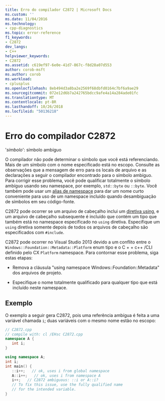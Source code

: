 ```yaml
---
title: Erro do compilador C2872 | Microsoft Docs
ms.custom: ''
ms.date: 11/04/2016
ms.technology:
- cpp-diagnostics
ms.topic: error-reference
f1_keywords:
- C2872
dev_langs:
- C++
helpviewer_keywords:
- C2872
ms.assetid: c619ef97-6e0e-41d7-867c-f8d28a07d553
author: corob-msft
ms.author: corob
ms.workload:
- cplusplus
ms.openlocfilehash: 8eb494d3a8ba2e2569f68dbfd0164c7bf6a9ae29
ms.sourcegitcommit: 072e12d6b7a242765bdcc9afe4a14a284ade01fc
ms.translationtype: MT
ms.contentlocale: pt-BR
ms.lasthandoff: 10/26/2018
ms.locfileid: "50136218"
---
```

# <a name="compiler-error-c2872"></a>Erro do compilador C2872

'*símbolo*': símbolo ambíguo

O compilador não pode determinar o símbolo que você está referenciando. Mais de um símbolo com o nome especificado está no escopo. Consulte as observações que a mensagem de erro para os locais de arquivo e as declarações a seguir o compilador encontrado para o símbolo ambíguo. Para corrigir esse problema, você pode qualificar totalmente o símbolo ambíguo usando seu namespace, por exemplo, `std::byte` ou `::byte`. Você também pode usar um [alias de namespace](../../cpp/namespaces-cpp.md#namespace_aliases) para dar um nome curto conveniente para uso de um namespace incluído quando desambiguação de símbolos em seu código-fonte.

C2872 pode ocorrer se um arquivo de cabeçalho inclui um [diretiva using](../../cpp/namespaces-cpp.md#using_directives), e um arquivo de cabeçalho subsequente é incluído que contém um tipo que também está no namespace especificado no `using` diretiva. Especifique um `using` diretiva somente depois de todos os arquivos de cabeçalho são especificados com `#include`.

C2872 pode ocorrer no Visual Studio 2013 devido a um conflito entre o `Windows::Foundation::Metadata::Platform` enum tipo e o C + + c++ /CLI definido pelo CX `Platform` namespace. Para contornar esse problema, siga estas etapas:

- Remova a cláusula "using namespace Windows::Foundation::Metadata" dos arquivos de projeto.

- Especifique o nome totalmente qualificado para qualquer tipo que está incluído neste namespace.

## <a name="example"></a>Exemplo

O exemplo a seguir gera C2872, pois uma referência ambígua é feita a uma variável chamada `i`; duas variáveis com o mesmo nome estão no escopo:

```cpp
// C2872.cpp
// compile with: cl /EHsc C2872.cpp
namespace A {
   int i;
}

using namespace A;
int i;
int main() {
   ::i++;   // ok, uses i from global namespace
   A::i++;   // ok, uses i from namespace A
   i++;   // C2872 ambiguous: ::i or A::i?
   // To fix this issue, use the fully qualified name
   // for the intended variable.
}
```
